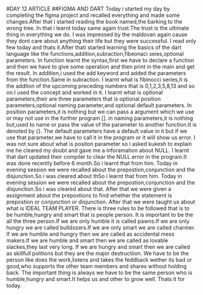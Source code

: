 #DAY 12 ARTICLE
##FIGMA AND DART
Today i started my day by completing the figma project and recalled everything and made some changes.After that i started reading the book named,the barking to the wrong tree.
In that i learnt today same again trust.The trust is the ultimate thing in everything we do. I was impressed by the maldovan again cause they dont care about anything their life but they were successful.
I read only few today and thats it.After thati started learning the basics of the dart language like the functions,addition,subraction,fibeonaci seies,optional parameters.
In function learnt the syntax,first we have to declare a function and then we have to give some operation and then print in the main and get the result.
In addition,i used the add keyword and added the parameters from the function.Same in subraction.
I learnt what is fibinocci series,it is the additon of the upcoming preceding numbers that is 0,1,2,3,5,8,13 and so on.I used the concept and worked in it.
I learnt what is optional parameters,their are three parameters that is optional position parameters,optional naming parameter,and optional default parameters.
In position parameters,it is nothing but we can pass a argument which we use or may not use in the further program [].
in naming parameters,it is nothing but,used to name or pass the value of the parameter to another function.It is denoted by {}.
The default parameters have a default value in it but if we use that parameter,we have to call it in the program or it will show us error.
I was not sure about what is positon parameter so i asked kukesh to explain me he cleared  my doubt and gave me a inforamation about NULL.
I learnt that dart updated their compiler to clear the NULL error in the program.It was done recently before 6 month.So i learnt that from him.
Today in evening session we were recalled about the prepostion,conjunction and the disjunction.So i was cleared about thSo i learnt that from him.
Today in evening session we were recalled about the prepostion,conjunction and the disjunction.So i was cleared about that.
After that we were given a assignment about the prepostions to find whether the statement is prepostion or conjunction or disjunction.
After that we were taught us about what is IDEAL TEAM PLAYER.
There is three rules to be followed that is to be humble,hungry and smart that is people person.
It is important to be the all the three person.If we are only humble  it is called pawns.If we are only hungry we are called bulldozers.If we are only smart we are called charmer.
If we are humble and hungry then we are called as accidental mess makers.If we are humble and smart then we are called as lovable slackes,they last very long.
If we are hungry and smart then we are called as skillfull politions but they are the major destructiion.
We have to be the person like does the work,listens and takes the feddback wether its bad or good,who supports the other team members and shares without holding back.
The important thing is always we have to be the same person who is humble,hungry and smart.It helps us and other to grow well.
Thats it for today.
